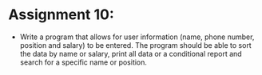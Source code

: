 # Assignment 10:
- Write a program that allows for user information (name, phone number, position and salary) to be entered.  The program should be able to sort the data by name or salary, print all data or a conditional report and search for a specific name or position.
